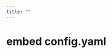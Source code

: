 ```yaml
---
title: ""
---
```


# embed config.yaml

```` yaml:config.yaml:books/sample_book/config.yaml
````

```` md:README.md:README.md
````
